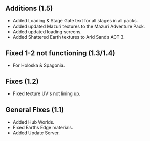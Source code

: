 ## Additions (1.5)
- Added Loading & Stage Gate text for all stages in all packs.
- Added updated Mazuri textures to the Mazuri Adventure Pack.
- Added updated loading screens.
- Added Shattered Earth textures to Arid Sands ACT 3.

## Fixed 1-2 not functioning (1.3/1.4)
- For Holoska & Spagonia.

## Fixes (1.2)
- Fixed texture UV's not lining up.

## General Fixes (1.1) 
- Added Hub Worlds.
- Fixed Earths Edge materials.
- Added Update Server.
